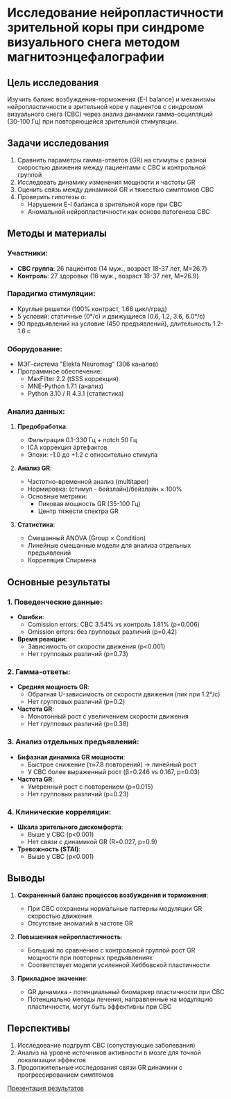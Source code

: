 # Исследование нейропластичности зрительной коры при синдроме визуального снега методом магнитоэнцефалографии

## Цель исследования
Изучить баланс возбуждения-торможения (E-I balance) и механизмы нейропластичности в зрительной коре у пациентов с синдромом визуального снега (СВС) через анализ динамики гамма-осцилляций (30-100 Гц) при повторяющейся зрительной стимуляции.

## Задачи исследования
1. Сравнить параметры гамма-ответов (GR) на стимулы с разной скоростью движения между пациентами с СВС и контрольной группой  
2. Исследовать динамику изменения мощности и частоты GR  
3. Оценить связь между динамикой GR и тяжестью симптомов СВС  
4. Проверить гипотезы о:  
   - Нарушении E-I баланса в зрительной коре при СВС  
   - Аномальной нейропластичности как основе патогенеза СВС  

## Методы и материалы
### Участники:
- **СВС группа**: 26 пациентов (14 муж., возраст 18-37 лет, M=26.7)  
- **Контроль**: 27 здоровых (16 муж., возраст 18-37 лет, M=26.9)  

### Парадигма стимуляции:
- Круглые решетки (100% контраст, 1.66 цикл/град)  
- 5 условий: статичные (0°/с) и движущиеся (0.6, 1.2, 3.6, 6.0°/с)  
- 90 предъявлений на условие (450 предъявлений), длительность 1.2-1.6 с  

### Оборудование:
- МЭГ-система "Elekta Neuromag" (306 каналов)  
- Программное обеспечение:  
  - MaxFilter 2.2 (tSSS коррекция)  
  - MNE-Python 1.7.1 (анализ)  
  - Python 3.10 / R 4.3.1 (статистика)  

### Анализ данных:
1. **Предобработка**:  
   - Фильтрация 0.1-330 Гц + notch 50 Гц  
   - ICA коррекция артефактов  
   - Эпохи: -1.0 до +1.2 с относительно стимула  

2. **Анализ GR**:  
   - Частотно-временной анализ (multitaper)  
   - Нормировка: (стимул - бейзлайн)/бейзлайн × 100%  
   - Основные метрики:  
     - Пиковая мощность GR (35-100 Гц)  
     - Центр тяжести спектра GR  

3. **Статистика**:  
   - Смешанный ANOVA (Group × Condition)  
   - Линейные смешанные модели для анализа отдельных предъявлений
   - Корреляция Спирмена  

## Основные результаты
### 1. Поведенческие данные:
- **Ошибки**:  
  - Comission errors: СВС 3.54% vs контроль 1.81% (p=0.006)  
  - Omission errors: без групповых различий (p=0.42)  
- **Время реакции**:  
  - Зависимость от скорости движения (p<0.001)  
  - Нет групповых различий (p=0.73)  

### 2. Гамма-ответы:
- **Средняя мощность GR**:  
  - Обратная U-зависимость от скорости движения (пик при 1.2°/с)  
  - Нет групповых различий (p=0.2)  
- **Частота GR**:  
  - Монотонный рост с увеличением скорости движения  
  - Нет групповых различий (p=0.38)  

### 3. Анализ отдельных предъявлений:
- **Бифазная динамика GR мощности**:  
  - Быстрое снижение (τ≈7.8 повторений) → линейный рост  
  - У СВС более выраженный рост (β=0.246 vs 0.167, p=0.03)  
- **Частота GR**:  
  - Умеренный рост с повторением (p=0.015)  
  - Нет групповых различий (p=0.23)  

### 4. Клинические корреляции:
- **Шкала зрительного дискомфорта**:  
  - Выше у СВС (p<0.001)  
  - Нет связи с динамикой GR (R=0.027, p=0.9)  
- **Тревожность (STAI)**:  
  - Выше у СВС (p<0.001)  

## Выводы
1. **Сохраненный баланс процессов возбуждения и торможения**:  
   - При СВС сохранены нормальные паттерны модуляции GR скоростью движения  
   - Отсутствие аномалий в частоте GR  

2. **Повышенная нейропластичность**:  
   - Больший по сравнению с контрольной группой рост GR мощности при повторных предъявлениях
   - Соответствует модели усиленной Хеббовской пластичности  

3. **Прикладное значение**:  
   - GR динамика - потенциальный биомаркер пластичности при СВС  
   - Потенциально методы лечения, направленные на модуляцию пластичности, могут быть эффективны при СВС

## Перспективы
1. Исследование подгрупп СВС (сопуствующие заболевания)  
2. Анализ на уровне источников активности в мозге для точной локализации эффектов  
3. Продолжительные исследования связи GR динамики с прогрессированием симптомов  

[Презентация результатов](https://github.com/naumovasofiya/MEG-Analysis-of-Neuroplasticity-in-VSS/blob/533bf675c34520fe9e4a6744f912ae1adf3a8ee0/Neuroplasticity_VSS/results/figures_and_presentation/Naumova_presentation.pdf)
